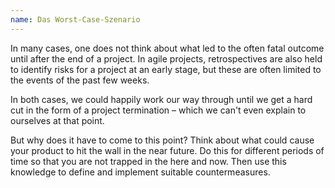 ```yaml
---
name: Das Worst-Case-Szenario
---
```

In many cases, one does not think about what led to the often fatal outcome until after the end of a project. In agile projects, retrospectives are also held to identify risks for a project at an early stage, but these are often limited to the events of the past few weeks.

In both cases, we could happily work our way through until we get a hard cut in the form of a project termination &ndash; which we can't even explain to ourselves at that point.

But why does it have to come to this point? Think about what could cause your product to hit the wall in the near future. Do this for different periods of time so that you are not trapped in the here and now. Then use this knowledge to define and implement suitable countermeasures.